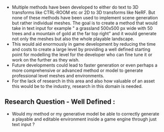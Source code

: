 - Multiple methods have been developed to either do text to 3D transforms like CTRL-ROOM etc or 2D to 3D transforms like NeRF. But none of these methods have been used to implement scene generation but rather individual meshes. The goal is to create a method that would take in text input for example " a grassland 500x500 px wide with 50 trees and a mountain of gold at the far top right" and it would generate not only the meshes but also the whole playable landscape.
- This would aid enormously in game development by reducing the time and costs to create a large level by providing a well defined starting point for modelling the level for the developer who can fine tune it or work on the further as they wish. 
- Future developments could lead to faster generation or even perhaps a more comprehensive or advanced method or model to generate professional level meshes and environments.
- For the lack of research in this area and also how valuable of an asset this would be to the industry, research in this domain is needed.

## Research Question - Well Defined :

- Would my method or my generative model be able to correctly generate a playable and editable environment inside a game engine through just text input ?